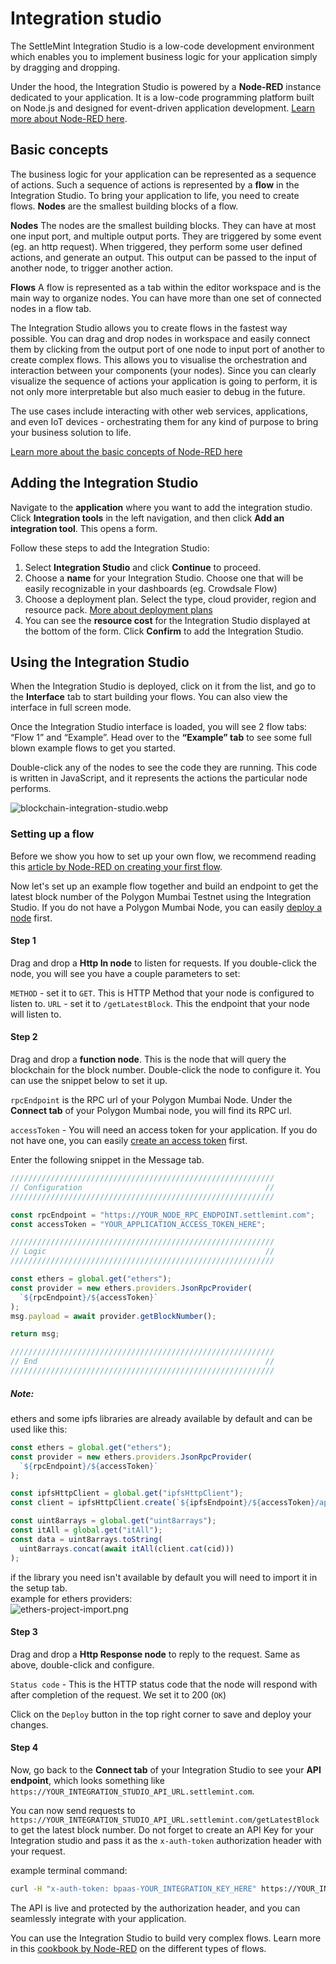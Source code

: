 # Integration studio

The SettleMint Integration Studio is a low-code development environment which enables you to implement business logic for your application simply by dragging and dropping.

Under the hood, the Integration Studio is powered by a **Node-RED** instance dedicated to your application. It is a low-code programming platform built on Node.js and designed for event-driven application development. [Learn more about Node-RED here](https://nodered.org/docs/).

## Basic concepts

The business logic for your application can be represented as a sequence of actions. Such a sequence of actions is represented by a **flow** in the Integration Studio. To bring your application to life, you need to create flows. **Nodes** are the smallest building blocks of a flow.

**Nodes**
The nodes are the smallest building blocks. They can have at most one input port, and multiple output ports. They are triggered by some event (eg. an http request). When triggered, they perform some user defined actions, and generate an output. This output can be passed to the input of another node, to trigger another action.

**Flows**
A flow is represented as a tab within the editor workspace and is the main way to organize nodes. You can have more than one set of connected nodes in a flow tab.

The Integration Studio allows you to create flows in the fastest way possible. You can drag and drop nodes in workspace and easily connect them by clicking from the output port of one node to input port of another to create complex flows. This allows you to visualise the orchestration and interaction between your components (your nodes). Since you can clearly visualize the sequence of actions your application is going to perform, it is not only more interpretable but also much easier to debug in the future.

The use cases include interacting with other web services, applications, and even IoT devices - orchestrating them for any kind of purpose to bring your business solution to life.

[Learn more about the basic concepts of Node-RED here](https://nodered.org/docs/user-guide/concepts)

## Adding the Integration Studio

Navigate to the **application** where you want to add the integration studio. Click **Integration tools** in the left navigation, and then click **Add an integration tool**. This opens a form.

Follow these steps to add the Integration Studio:

1. Select **Integration Studio** and click **Continue** to proceed.
2. Choose a **name** for your Integration Studio. Choose one that will be easily recognizable in your dashboards (eg. Crowdsale Flow)
3. Choose a deployment plan. Select the type, cloud provider, region and resource pack. [More about deployment plans](../launch-platform/managed-cloud-deployment/13_deployment-plans.md)
4. You can see the **resource cost** for the Integration Studio displayed at the bottom of the form. Click **Confirm** to add the Integration Studio.

## Using the Integration Studio

When the Integration Studio is deployed, click on it from the list, and go to the **Interface** tab to start building your flows. You can also view the interface in full screen mode.

Once the Integration Studio interface is loaded, you will see 2 flow tabs: “Flow 1” and “Example”. Head over to the **“Example” tab** to see some full blown example flows to get you started.

Double-click any of the nodes to see the code they are running. This code is written in JavaScript, and it represents the actions the particular node performs.

![blockchain-integration-studio.webp](../../static/img/document360/Images/blockchain-integration-studio.webp)

### Setting up a flow

Before we show you how to set up your own flow, we recommend reading this [article by Node-RED on creating your first flow](https://nodered.org/docs/tutorials/first-flow).

Now let's set up an example flow together and build an endpoint to get the latest block number of the Polygon Mumbai Testnet using the Integration Studio. If you do not have a Polygon Mumbai Node, you can easily [deploy a node](4_add-a-node-to-a-network.md) first.

#### Step 1

Drag and drop a **Http In node** to listen for requests. If you double-click the node, you will see you have a couple parameters to set:

`METHOD` - set it to `GET`. This is HTTP Method that your node is configured to listen to.
`URL` - set it to `/getLatestBlock`. This the endpoint that your node will listen to.

#### Step 2

Drag and drop a **function node**. This is the node that will query the blockchain for the block number. Double-click the node to configure it. You can use the snippet below to set it up.

`rpcEndpoint` is the RPC url of your Polygon Mumbai Node.
Under the **Connect tab** of your Polygon Mumbai node, you will find its RPC url.

`accessToken` - You will need an access token for your application. If you do not have one, you can easily [create an access token](16_application-access-tokens.md) first.

Enter the following snippet in the Message tab.

```javascript
///////////////////////////////////////////////////////////
// Configuration                                         //
///////////////////////////////////////////////////////////

const rpcEndpoint = "https://YOUR_NODE_RPC_ENDPOINT.settlemint.com";
const accessToken = "YOUR_APPLICATION_ACCESS_TOKEN_HERE";

///////////////////////////////////////////////////////////
// Logic                                                 //
///////////////////////////////////////////////////////////

const ethers = global.get("ethers");
const provider = new ethers.providers.JsonRpcProvider(
  `${rpcEndpoint}/${accessToken}`
);
msg.payload = await provider.getBlockNumber();

return msg;

///////////////////////////////////////////////////////////
// End                                                   //
///////////////////////////////////////////////////////////
```

##### Note:

ethers and some ipfs libraries are already available by default and can be used like this:

```javascript
const ethers = global.get("ethers");
const provider = new ethers.providers.JsonRpcProvider(
  `${rpcEndpoint}/${accessToken}`
);

const ipfsHttpClient = global.get("ipfsHttpClient");
const client = ipfsHttpClient.create(`${ipfsEndpoint}/${accessToken}/api/v0`);

const uint8arrays = global.get("uint8arrays");
const itAll = global.get("itAll");
const data = uint8arrays.toString(
  uint8arrays.concat(await itAll(client.cat(cid)))
);
```

if the library you need isn't available by default you will need to import it in the setup tab.  
example for ethers providers:  
![ethers-project-import.png](../../static/img/document360/Images/ethers-project-import.png)

#### Step 3

Drag and drop a **Http Response node** to reply to the request. Same as above, double-click and configure.

`Status code` - This is the HTTP status code that the node will respond with after completion of the request. We set it to 200 (`OK`)

Click on the `Deploy` button in the top right corner to save and deploy your changes.

#### Step 4

Now, go back to the **Connect tab** of your Integration Studio to see your **API endpoint**, which looks something like `https://YOUR_INTEGRATION_STUDIO_API_URL.settlemint.com`.

You can now send requests to `https://YOUR_INTEGRATION_STUDIO_API_URL.settlemint.com/getLatestBlock` to get the latest block number. Do not forget to create an API Key for your Integration studio and pass it as the `x-auth-token` authorization header with your request.

example terminal command:

```bash
curl -H "x-auth-token: bpaas-YOUR_INTEGRATION_KEY_HERE" https://YOUR_INTEGRATION_STUDIO_API_URL.settlemint.com/getLatestBlock
```

The API is live and protected by the authorization header, and you can seamlessly integrate with your application.

You can use the Integration Studio to build very complex flows. Learn more in this [cookbook by Node-RED](https://cookbook.nodered.org/) on the different types of flows.

